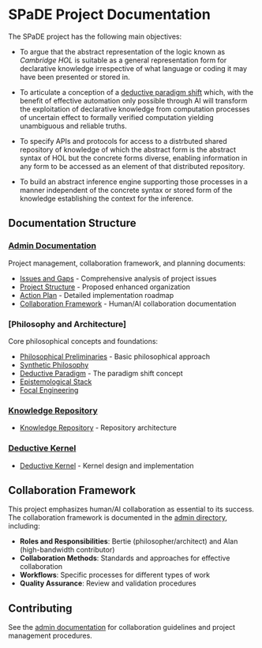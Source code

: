 # SPaDE Project Documentation

The SPaDE project has the following main objectives:

* To argue that the abstract representation of the logic known
as _Cambridge HOL_ is suitable as a general representation form for declarative knowledge irrespective of what language or coding it may have been presented or stored in.

* To articulate a conception of a
[deductive paradigm shift](DeductiveParadigm) which,
with the benefit of effective automation only possible through AI
will transform the exploitation of declarative knowledge
from computation processes of uncertain effect to
formally verified computation yielding unambiguous and reliable truths.

* To specify APIs and protocols for access to a distrbuted shared repository of knowledge of which the abstract form is the abstract syntax of HOL but the concrete forms diverse, enabling information in any form to be accessed as an element of that distributed repository.

* To build an abstract inference engine supporting those processes
in a manner independent of the concrete syntax or stored form
of the knowledge establishing the context for the inference.

## Documentation Structure

### [Admin Documentation](admin/README.md)
Project management, collaboration framework, and planning documents:
- [Issues and Gaps](admin/ISSUES.md) - Comprehensive analysis of project issues
- [Project Structure](admin/PROJECT_STRUCTURE.md) - Proposed enhanced organization
- [Action Plan](admin/ACTION_PLAN.md) - Detailed implementation roadmap
- [Collaboration Framework](admin/) - Human/AI collaboration documentation

### [Philosophy and Architecture]
Core philosophical concepts and foundations:
- [Philosophical Preliminaries](PhilosophicalPreliminaries.md) - Basic philosophical approach
- [Synthetic Philosophy](SyntheticPhilosophy)
- [Deductive Paradigm](DeductiveParadigm.md) - The paradigm shift concept
- [Epistemological Stack](EpistemologicalStack.md)
- [Focal Engineering](FocalEngineering.md)

### [Knowledge Repository](kr/README.md/)
- [Knowledge Repository](kr/KnowledgeRepo.md) - Repository architecture

### [Deductive Kernel](dk/README.md)
- [Deductive Kernel](dk/kernel.md) - Kernel design and implementation

## Collaboration Framework

This project emphasizes human/AI collaboration as essential to its success. The collaboration framework is documented in the [admin directory](admin/), including:

- **Roles and Responsibilities**: Bertie (philosopher/architect) and Alan (high-bandwidth contributor)
- **Collaboration Methods**: Standards and approaches for effective collaboration
- **Workflows**: Specific processes for different types of work
- **Quality Assurance**: Review and validation procedures

## Contributing

See the [admin documentation](admin/) for collaboration guidelines and project management procedures.

